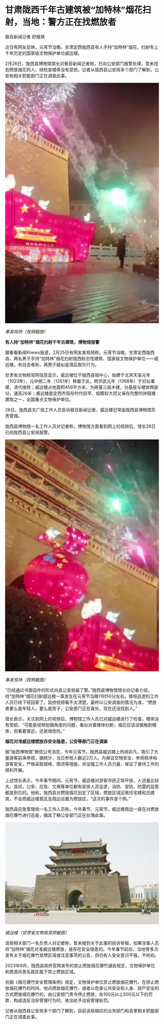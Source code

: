 # 甘肃陇西千年古建筑被“加特林”烟花扫射，当地：警方正在找燃放者

极目新闻记者 舒隆焕

近日有网友反映，元宵节当晚，甘肃定西陇西县有人手持“加特林”烟花，扫射有上千年历史的国家级文物保护单位威远楼。

2月26日，陇西县博物馆馆长对极目新闻记者称，已向公安部门报警处理，暂未找到燃放烟花的人，经检查楼体没有受损。记者从陇西县公安局多个部门了解到，公安和相关职能部门正在调查此事。

![3e2397742f5f384e2f63da434a22c5c0.jpg](https://raw.githubusercontent.com/qqhsx/qqnews_image/main/2024/02/26/甘肃陇西千年古建筑被“加特林”烟花扫射，当地：警方正在找燃放者/3e2397742f5f384e2f63da434a22c5c0.jpg)

_事发现场（视频截图）_

**有人持“加特林”烟花扫射千年古建筑，博物馆报警**

据看看新闻Knews报道，2月25日有网友发视频称，元宵节当晚，甘肃定西陇西县，两名男子手持“加特林”烟花扫射陇西标志性建筑、国家级文物保护单位——威远楼。有目击者称，两男子疑似是酒后取乐行为。

甘肃省文物局官网信息显示，威远楼位于陇西县城中心，始建于北宋天圣元年（1023年），元中统二年（1261年）移置于此，明洪武元年（1368年）于旧址重建，清代维修；威远楼占地面积459平方米，为砖基三层木楼，分基座与楼体两部分，通高26米；威远楼是定西市现存时代较早、规模较大而又保存完整的钟鼓楼建筑之一，全国重点文物保护单位。

26日，陇西县文广局工作人员告诉极目新闻记者，威远楼日常由陇西县博物馆负责管理。

陇西县博物馆一名工作人员对记者称，博物馆方面看到网上的视频后，馆长26日已向陇西县公安局报警。

![fc84711b92a0937f2428ca255e848c85.jpg](https://raw.githubusercontent.com/qqhsx/qqnews_image/main/2024/02/26/甘肃陇西千年古建筑被“加特林”烟花扫射，当地：警方正在找燃放者/fc84711b92a0937f2428ca255e848c85.jpg)

_事发现场（视频截图）_

“已经通过书面函件的形式向县公安局报了警。”陇西县博物馆馆长向记者介绍，持“加特林”烟花扫射威远楼一事发生在元宵节当晚11时50分左右，值班巡逻的工作人员已经下班回家了。监控视频看不太清楚，最终以公安调查的情况为准，“燃放者要么是年轻人，要么是孩子，公安部门正在查处，现在还没找到人。”

馆长表示，关注到网上的视频后，博物馆工作人员已对威远楼进行了检查，楼体没有受损，“可能是视频拍摄角度的问题，看似对着楼体扫射，烟花应该没接触到楼体，但看着很近，还是很危险。”

**烟花对准威远楼燃放存安全隐患，公安等部门正在调查**

据“陇西博物馆”微信公号消息，今年元宵节，陇西县威远楼上热闹非凡，吸引了大量游客前来参观，据统计，当日参观人数近2万人。为保证文物安全、参观秩序和游客安全，严格采取错峰、限流等措施，并加强工作人员力量，保证了接待工作的顺利开展。

上述馆长表示，今年春节期间、元宵节，威远楼对游客市民正常开放，人流量比较大。其间，公安、应急、文保等单位都有安排人员巡逻，消防、安防、防雷的监管都是到位的。他称，陇西县对燃放烟花划定了区域，燃放区域远离住宅楼和古建筑，不会把威远楼景区及周边设置为燃放区，“这次的事件是个例。”

陇西县应急管理局一名工作人员称，今年春节、元宵节，威远楼周边一直在对燃放烟花爆竹进行巡查，据其了解公安部门正在处理此事。

![55994fb856d2ec55b61b48574bc0aa9e.jpg](https://raw.githubusercontent.com/qqhsx/qqnews_image/main/2024/02/26/甘肃陇西千年古建筑被“加特林”烟花扫射，当地：警方正在找燃放者/55994fb856d2ec55b61b48574bc0aa9e.jpg)

_威远楼（甘肃省文物局官网截图）_

该局相关部门一名负责人对记者称，暂未接到关于此事的投诉举报，如果涉事人员将“加特林”烟花对准威远楼燃放，是存在安全隐患的。今年春节前后，当地曾多次发布关于烟花爆竹禁燃区域或注意事项的公告，但仍有人安全意识不强，不听劝。

2023年9月，陇西县政府官网发布的禁止燃放烟花爆竹通告规定，文物保护单位和旅游风景名胜区属于禁止燃放区域。

另据《烟花爆竹安全管理条例》规定，文物保护单位禁止燃放烟花爆竹。在禁止燃放烟花爆竹的时间、地点燃放烟花爆竹，或者以危害公共安全和人身、财产安全的方式燃放烟花爆竹的，由公安部门责令停止燃放，处100元以上500元以下的罚款，构成违反治安管理行为的，依法给予治安管理处罚。

记者从陇西县公安局多个部门了解到，目前该局相应的业务部门和县里相关职能部门正在调查此事。

